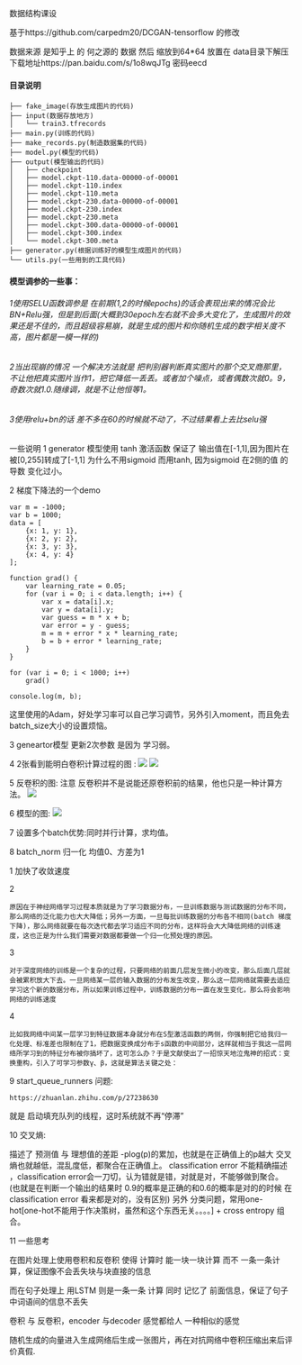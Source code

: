 数据结构课设

基于https://github.com/carpedm20/DCGAN-tensorflow 的修改

数据来源 是知乎上 的 何之源的 数据 然后 缩放到64*64 放置在 data目录下解压 下载地址https://pan.baidu.com/s/1o8wqJTg 密码eecd
#### 目录说明

```
├── fake_image(存放生成图片的代码)
├── input(数据存放地方)
│   └── train3.tfrecords
├── main.py(训练的代码)
├── make_records.py(制造数据集的代码)
├── model.py(模型的代码)
├── output(模型输出的代码)
│   ├── checkpoint
│   ├── model.ckpt-110.data-00000-of-00001
│   ├── model.ckpt-110.index
│   ├── model.ckpt-110.meta
│   ├── model.ckpt-230.data-00000-of-00001
│   ├── model.ckpt-230.index
│   ├── model.ckpt-230.meta
│   ├── model.ckpt-300.data-00000-of-00001
│   ├── model.ckpt-300.index
│   └── model.ckpt-300.meta
├── generator.py(根据训练好的模型生成图片的代码)
└── utils.py(一些用到的工具代码)
```

#### 模型调参的一些事：
###### 1使用SELU函数调参是 在前期(1,2的时候epochs)的话会表现出来的情况会比 BN+Relu强，但是到后面(大概到30epoch左右就不会多大变化了，生成图片的效果还是不佳的，而且超级容易崩，就是生成的图片和你随机生成的数字相关度不高，图片都是一模一样的)
###### 2当出现崩的情况 一个解决方法就是 把判别器判断真实图片的那个交叉商那里，不让他把真实图片当作1，把它降低一丢丢。或者加个噪点，或者偶数次就0。9，奇数次就1.0.随缘调，就是不让他恒等1。
###### 3使用relu+bn的话 差不多在60的时候就不动了，不过结果看上去比selu强

一些说明
1 generator 模型使用 tanh 激活函数 保证了 输出值在\[-1,1\],因为图片在被\[0,255\]转成了\[-1,1\]
  为什么不用sigmoid 而用tanh, 因为sigmoid 在2侧的值 的导数 变化过小。

2 梯度下降法的一个demo

    var m = -1000;
    var b = 1000;
    data = [
        {x: 1, y: 1},
        {x: 2, y: 2},
        {x: 3, y: 3},
        {x: 4, y: 4}
    ];

    function grad() {
        var learning_rate = 0.05;
        for (var i = 0; i < data.length; i++) {
            var x = data[i].x;
            var y = data[i].y;
            var guess = m * x + b;
            var error = y - guess;
            m = m + error * x * learning_rate;
            b = b + error * learning_rate;
        }
    }

    for (var i = 0; i < 1000; i++)
        grad()

    console.log(m, b);

这里使用的Adam，好处学习率可以自己学习调节，另外引入moment，而且免去batch_size大小的设置烦恼。

3 geneartor模型 更新2次参数 是因为 学习弱。

4 2张看到能明白卷积计算过程的图 :
    ![](https://github.com/bringtree/DCGAN/blob/master/img/2301760-73e20657157e186f.gif)
    ![](https://github.com/bringtree/DCGAN/blob/master/img/KPyqPOB.gif)

5 反卷积的图: 注意 反卷积并不是说能还原卷积前的结果，他也只是一种计算方法。
    ![](https://github.com/bringtree/DCGAN/blob/master/img/20161017150336392)

6 模型的图:
    ![](https://github.com/bringtree/DCGAN/blob/master/img/structure_cnn.png)

7 设置多个batch优势:同时并行计算，求均值。

8 batch_norm 归一化 均值0、方差为1

  1 加快了收敛速度

  2
  ```
  原因在于神经网络学习过程本质就是为了学习数据分布，一旦训练数据与测试数据的分布不同，那么网络的泛化能力也大大降低；另外一方面，一旦每批训练数据的分布各不相同(batch 梯度下降)，那么网络就要在每次迭代都去学习适应不同的分布，这样将会大大降低网络的训练速度，这也正是为什么我们需要对数据都要做一个归一化预处理的原因。
  ```

  3
  ```
  对于深度网络的训练是一个复杂的过程，只要网络的前面几层发生微小的改变，那么后面几层就会被累积放大下去。一旦网络某一层的输入数据的分布发生改变，那么这一层网络就需要去适应学习这个新的数据分布，所以如果训练过程中，训练数据的分布一直在发生变化，那么将会影响网络的训练速度
  ```

  4
  ```
  比如我网络中间某一层学习到特征数据本身就分布在S型激活函数的两侧，你强制把它给我归一化处理、标准差也限制在了1，把数据变换成分布于s函数的中间部分，这样就相当于我这一层网络所学习到的特征分布被你搞坏了，这可怎么办？于是文献使出了一招惊天地泣鬼神的招式：变换重构，引入了可学习参数γ、β，这就是算法关键之处：
  ```

9 start_queue_runners 问题:
  ```
  https://zhuanlan.zhihu.com/p/27238630
  ```
  就是 启动填充队列的线程，这时系统就不再“停滞”

10 交叉熵:

   描述了 预测值 与 理想值的差距 -plog(p)的累加，也就是在正确值上的p越大 交叉熵也就越低，混乱度低，都聚合在正确值上。
   classification error 不能精确描述 ，classification error会一刀切，认为错就是错，对就是对，不能够做到聚合。(也就是在判断一个输出的结果时 0.9的概率是正确的和0.6的概率是对的的时候 在 classification error 看来都是对的，没有区别)
   另外 分类问题，常用one-hot\[one-hot不能用于作决策树，虽然和这个东西无关。。。。\] + cross entropy 组合。

11 一些思考

   在图片处理上使用卷积和反卷积 使得 计算时 能一块一块计算 而不 一条一条计算，保证图像不会丢失块与块直接的信息

   而在句子处理上 用LSTM 则是一条一条 计算 同时 记忆了 前面信息，保证了句子中词语间的信息不丢失

   卷积 与 反卷积，encoder 与decoder 感觉都给人 一种相似的感觉

   随机生成的向量进入生成网络后生成一张图片，再在对抗网络中卷积压缩出来后评价真假.




